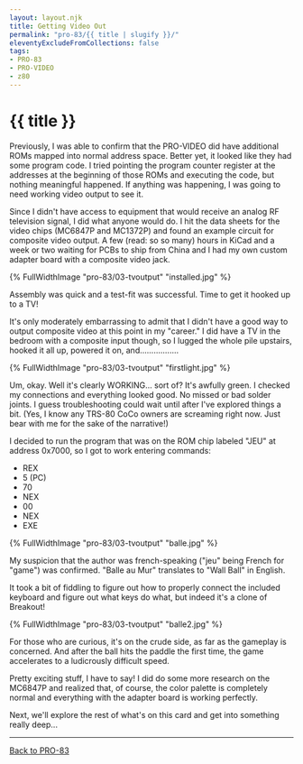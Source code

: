```yaml
---
layout: layout.njk
title: Getting Video Out
permalink: "pro-83/{{ title | slugify }}/"
eleventyExcludeFromCollections: false
tags:
- PRO-83
- PRO-VIDEO
- z80
---
```

# {{ title }}

Previously, I was able to confirm that the PRO-VIDEO did have additional ROMs mapped into normal address space.
Better yet, it looked like they had some program code.
I tried pointing the program counter register at the addresses at the beginning of those ROMs and executing the code, but nothing meaningful happened.
If anything was happening, I was going to need working video output to see it.

Since I didn't have access to equipment that would receive an analog RF television signal, I did what anyone would do.
I hit the data sheets for the video chips (MC6847P and MC1372P) and found an example circuit for composite video output.
A few (read: so so many) hours in KiCad and a week or two waiting for PCBs to ship from China and I had my own custom adapter board with a composite video jack.

{% FullWidthImage "pro-83/03-tvoutput" "installed.jpg" %}

Assembly was quick and a test-fit was successful. Time to get it hooked up to a TV!

It's only moderately embarrassing to admit that I didn't have a good way to output composite video at this point in my "career."
I did have a TV in the bedroom with a composite input though, so I lugged the whole pile upstairs, hooked it all up, powered it on, and.................

{% FullWidthImage "pro-83/03-tvoutput" "firstlight.jpg" %}

Um, okay. Well it's clearly WORKING... sort of? It's awfully green.
I checked my connections and everything looked good.
No missed or bad solder joints.
I guess troubleshooting could wait until after I've explored things a bit.
(Yes, I know any TRS-80 CoCo owners are screaming right now. Just bear with me for the sake of the narrative!)

I decided to run the program that was on the ROM chip labeled "JEU" at address 0x7000, so I got to work entering commands:

- REX
- 5 (PC)
- 70
- NEX
- 00
- NEX
- EXE

{% FullWidthImage "pro-83/03-tvoutput" "balle.jpg" %}

My suspicion that the author was french-speaking ("jeu" being French for "game") was confirmed.
"Balle au Mur" translates to "Wall Ball" in English.

It took a bit of fiddling to figure out how to properly connect the included keyboard and figure out what keys do what, but indeed it's a clone of Breakout!

{% FullWidthImage "pro-83/03-tvoutput" "balle2.jpg" %}

For those who are curious, it's on the crude side, as far as the gameplay is concerned. And after the ball hits the paddle the first time, the game accelerates to a ludicrously difficult speed.

Pretty exciting stuff, I have to say! I did do some more research on the MC6847P and realized that, of course, the color palette is completely normal and everything with the adapter board is working perfectly.

Next, we'll explore the rest of what's on this card and get into something really deep...

---

[Back to PRO-83](/pro-83/)
